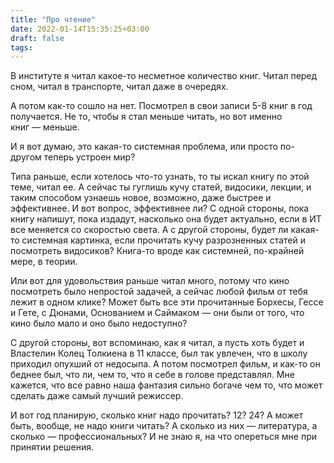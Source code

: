 ```yaml
---
title: "Про чтение"
date: 2022-01-14T15:35:25+03:00
draft: false
tags:
---
```


В институте я читал какое-то несметное количество книг. Читал перед сном, читал в транспорте, читал даже в очередях.

А потом как-то сошло на нет. Посмотрел в свои записи 5-8 книг в год получается. Не то, чтобы я стал меньше читать, но
вот именно книг — меньше.

И я вот думаю, это какая-то системная проблема, или просто по-другом теперь устроен мир?

<!--more-->

Типа раньше, если хотелось что-то узнать, то ты искал книгу по этой теме, читал ее. А сейчас ты гуглишь кучу статей,
видосики, лекции, и таким способом узнаешь новое, возможно, даже быстрее и эффективнее. И вот вопрос, эффективнее ли? С
одной стороны, пока книгу напишут, пока издадут, насколько она будет актуально, если в ИТ все меняется со скоростью
света. А с другой стороны, будет ли какая-то системная картинка, если прочитать кучу разрозненных статей и посмотреть
видосиков? Книга-то вроде как системней, по-крайней мере, в теории.

Или вот для удовольствия раньше читал много, потому что кино посмотреть было непростой задачей, а сейчас любой фильм от
тебя лежит в одном клике? Может быть все эти прочитанные Борхесы, Гессе и Гете, с Дюнами, Основанием и Саймаком — они
были от того, что кино было мало и оно было недоступно?

С другой стороны, вот вспоминаю, как я читал, а пусть хоть будет и Властелин Колец Толкиена в 11 классе, был так
увлечен, что в школу приходил опухший от недосыпа. А потом посмотрел фильм, и как-то он беднее был, что ли, чем то, что
я себе в голове представлял. Мне кажется, что все равно наша фантазия сильно богаче чем то, что может сделать даже самый
лучший режиссер.

И вот год планирую, сколько книг надо прочитать? 12? 24? А может быть, вообще, не надо книги читать? А сколько из
них — литература, а сколько — профессиональных? И не знаю я, на что опереться мне при принятии решения.

